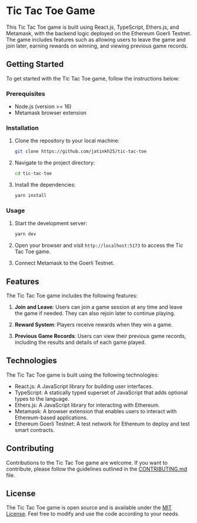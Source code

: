 # Tic Tac Toe Game

This Tic Tac Toe game is built using React.js, TypeScript, Ethers.js, and Metamask, with the backend logic deployed on the Ethereum Goerli Testnet. The game includes features such as allowing users to leave the game and join later, earning rewards on winning, and viewing previous game records.

## Getting Started

To get started with the Tic Tac Toe game, follow the instructions below:

### Prerequisites

- Node.js (version >= 16)
- Metamask browser extension

### Installation

1. Clone the repository to your local machine:

   ```bash
   git clone https://github.com/jatinkh25/tic-tac-toe
   ```

2. Navigate to the project directory:

   ```bash
   cd tic-tac-toe
   ```

3. Install the dependencies:

   ```bash
   yarn install
   ```

### Usage

1. Start the development server:

   ```bash
   yarn dev
   ```

2. Open your browser and visit `http://localhost:5173` to access the Tic Tac Toe game.

3. Connect Metamask to the Goerli Testnet.

## Features

The Tic Tac Toe game includes the following features:

1. **Join and Leave**: Users can join a game session at any time and leave the game if needed. They can also rejoin later to continue playing.

2. **Reward System**: Players receive rewards when they win a game.

3. **Previous Game Records**: Users can view their previous game records, including the results and details of each game played.

## Technologies

The Tic Tac Toe game is built using the following technologies:

- React.js: A JavaScript library for building user interfaces.
- TypeScript: A statically typed superset of JavaScript that adds optional types to the language.
- Ethers.js: A JavaScript library for interacting with Ethereum.
- Metamask: A browser extension that enables users to interact with Ethereum-based applications.
- Ethereum Goerli Testnet: A test network for Ethereum to deploy and test smart contracts.

## Contributing

Contributions to the Tic Tac Toe game are welcome. If you want to contribute, please follow the guidelines outlined in the [CONTRIBUTING.md](CONTRIBUTING.md) file.

## License

The Tic Tac Toe game is open source and is available under the [MIT License](LICENSE). Feel free to modify and use the code according to your needs.
